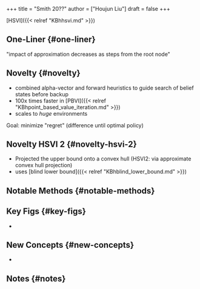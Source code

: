 +++
title = "Smith 20??"
author = ["Houjun Liu"]
draft = false
+++

[HSVI]({{< relref "KBhhsvi.md" >}})


## One-Liner {#one-liner}

"impact of approximation decreases as steps from the root node"


## Novelty {#novelty}

-   combined alpha-vector and forward heuristics to guide search of belief states before backup
-   100x times faster in [PBVI]({{< relref "KBhpoint_based_value_iteration.md" >}})
-   scales to _huge_ environments

Goal: minimize "regret" (difference until optimal policy)


## Novelty HSVI 2 {#novelty-hsvi-2}

-   Projected the upper bound onto a convex hull (HSVI2: via approximate convex hull projection)
-   uses [blind lower bound]({{< relref "KBhblind_lower_bound.md" >}})


## Notable Methods {#notable-methods}


## Key Figs {#key-figs}

-


## New Concepts {#new-concepts}

-


## Notes {#notes}
